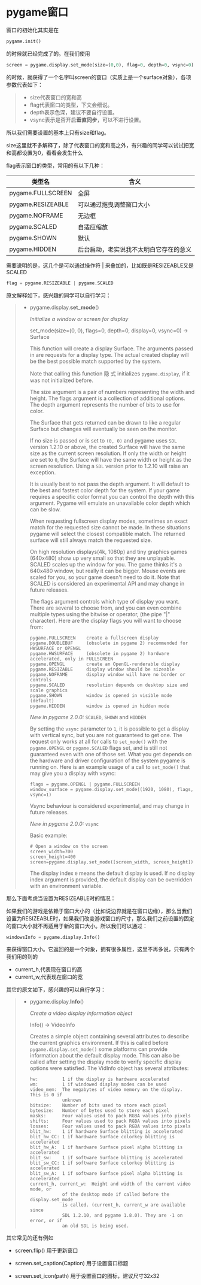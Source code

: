 # pygame窗口

窗口的初始化其实是在

```python
pygame.init()
```

的时候就已经完成了的。在我们使用

```python
screen = pygame.display.set_mode(size=(0,0), flag=0, depth=0, vsync=0)
```

的时候，就获得了一个名字叫screen的窗口（实质上是一个surface对象），各项参数代表如下：

> * size代表窗口的宽和高
> * flag代表窗口的类型，下文会细说。
> * depth表示色深，建议不要自行设置。
> * vsync表示是否开启**垂直同步**，可以不进行设置。

所以我们需要设置的基本上只有size和flag。

size这里就不多解释了，除了代表窗口的宽和高之外，有兴趣的同学可以试试把宽和高都设置为0，看看会发生什么

flag表示窗口的类型，常用的有以下几种：

| 类型名            | 含义                                   |
| ----------------- | -------------------------------------- |
| pygame.FULLSCREEN | 全屏                                   |
| pygame.RESIZEABLE | 可以通过拖曳调整窗口大小               |
| pygame.NOFRAME    | 无边框                                 |
| pygame.SCALED     | 自适应缩放                             |
| pygame.SHOWN      | 默认                                   |
| pygame.HIDDEN     | 后台启动，老实说我不太明白它存在的意义 |

需要说明的是，这几个是可以通过操作符 | 来叠加的，比如既是RESIZEABLE又是SCALED

```python
flag = pygame.RESIZEABLE | pygame.SCALED
```

原文解释如下，感兴趣的同学可以自行学习：

> * pygame.display.**set_mode**()
>
>   *Initialize a window or screen for display*
>
>   set_mode(size=(0, 0), flags=0, depth=0, display=0, vsync=0) -> Surface
>
>   This function will create a display Surface. The arguments passed in are requests for a display type. The actual created display will be the best possible match supported by the system.
>
>   Note that calling this function ‎隐 式‎ initializes `pygame.display`, if it was not initialized before.
>
>   The size argument is a pair of numbers representing the width and height. The flags argument is a collection of additional options. The depth argument represents the number of bits to use for color.
>
>   The Surface that gets returned can be drawn to like a regular Surface but changes will eventually be seen on the monitor.
>
>   If no size is passed or is set to `(0, 0)` and pygame uses `SDL` version 1.2.10 or above, the created Surface will have the same size as the current screen resolution. If only the width or height are set to `0`, the Surface will have the same width or height as the screen resolution. Using a `SDL` version prior to 1.2.10 will raise an exception.
>
>   It is usually best to not pass the depth argument. It will default to the best and fastest color depth for the system. If your game requires a specific color format you can control the depth with this argument. Pygame will emulate an unavailable color depth which can be slow.
>
>   When requesting fullscreen display modes, sometimes an exact match for the requested size cannot be made. In these situations pygame will select the closest compatible match. The returned surface will still always match the requested size.
>
>   On high resolution displays(4k, 1080p) and tiny graphics games (640x480) show up very small so that they are unplayable. SCALED scales up the window for you. The game thinks it's a 640x480 window, but really it can be bigger. Mouse events are scaled for you, so your game doesn't need to do it. Note that SCALED is considered an experimental API and may change in future releases.
>
>   The flags argument controls which type of display you want. There are several to choose from, and you can even combine multiple types using the bitwise or operator, (the pipe "|" character). Here are the display flags you will want to choose from:
>
>   ```
>   pygame.FULLSCREEN    create a fullscreen display
>   pygame.DOUBLEBUF     (obsolete in pygame 2) recommended for HWSURFACE or OPENGL
>   pygame.HWSURFACE     (obsolete in pygame 2) hardware accelerated, only in FULLSCREEN
>   pygame.OPENGL        create an OpenGL-renderable display
>   pygame.RESIZABLE     display window should be sizeable
>   pygame.NOFRAME       display window will have no border or controls
>   pygame.SCALED        resolution depends on desktop size and scale graphics
>   pygame.SHOWN         window is opened in visible mode (default)
>   pygame.HIDDEN        window is opened in hidden mode
>   ```
>
>   *New in pygame 2.0.0:* `SCALED`, `SHOWN` and `HIDDEN`
>
>   By setting the `vsync` parameter to `1`, it is possible to get a display with vertical sync, but you are not guaranteed to get one. The request only works at all for calls to `set_mode()` with the `pygame.OPENGL` or `pygame.SCALED` flags set, and is still not guaranteed even with one of those set. What you get depends on the hardware and driver configuration of the system pygame is running on. Here is an example usage of a call to `set_mode()` that may give you a display with vsync:
>
>   ```
>   flags = pygame.OPENGL | pygame.FULLSCREEN
>   window_surface = pygame.display.set_mode((1920, 1080), flags, vsync=1)
>   ```
>
>   Vsync behaviour is considered experimental, and may change in future releases.
>
>   *New in pygame 2.0.0:* `vsync`
>
>   Basic example:
>
>   ```
>   # Open a window on the screen
>   screen_width=700
>   screen_height=400
>   screen=pygame.display.set_mode([screen_width, screen_height])
>   ```
>
>   The display index `0` means the default display is used. If no display index argument is provided, the default display can be overridden with an environment variable.



那么下面考虑当设置为RESIZEABLE时的情况：

如果我们的游戏是依赖于窗口大小的（比如说边界就是在窗口边缘），那么当我们设置为RESIZEABLE时，如果我们改变游戏窗口的尺寸，那么我们之前设置的固定的窗口大小就不再适用于新的窗口大小。所以我们可以通过：

```python
windowsInfo = pygame.display.Info()
```

来获得窗口大小。它返回的是一个对象，拥有很多属性，这里不再多说，只有两个我们用的到的

* current_h,代表现在窗口的高
* current_w,代表现在窗口的宽

其它的原文如下，感兴趣的可以自行学习：

> * pygame.display.**Info**()
>
>   *Create a video display information object*
>
>   Info() -> VideoInfo
>
>   Creates a simple object containing several attributes to describe the current graphics environment. If this is called before `pygame.display.set_mode()` some platforms can provide information about the default display mode. This can also be called after setting the display mode to verify specific display options were satisfied. The VidInfo object has several attributes:
>
>   ```
>   hw:         1 if the display is hardware accelerated
>   wm:         1 if windowed display modes can be used
>   video_mem:  The megabytes of video memory on the display. This is 0 if
>               unknown
>   bitsize:    Number of bits used to store each pixel
>   bytesize:   Number of bytes used to store each pixel
>   masks:      Four values used to pack RGBA values into pixels
>   shifts:     Four values used to pack RGBA values into pixels
>   losses:     Four values used to pack RGBA values into pixels
>   blit_hw:    1 if hardware Surface blitting is accelerated
>   blit_hw_CC: 1 if hardware Surface colorkey blitting is accelerated
>   blit_hw_A:  1 if hardware Surface pixel alpha blitting is accelerated
>   blit_sw:    1 if software Surface blitting is accelerated
>   blit_sw_CC: 1 if software Surface colorkey blitting is accelerated
>   blit_sw_A:  1 if software Surface pixel alpha blitting is accelerated
>   current_h, current_w:  Height and width of the current video mode, or
>               of the desktop mode if called before the display.set_mode
>               is called. (current_h, current_w are available since
>               SDL 1.2.10, and pygame 1.8.0). They are -1 on error, or if
>               an old SDL is being used.
>   ```

其它常见的还有例如

* screen.flip()  用于更新窗口

* screen.set_caption(Caption)  用于设置窗口标题
* screen.set_icon(path)   用于设置窗口的图标，建议尺寸32x32

